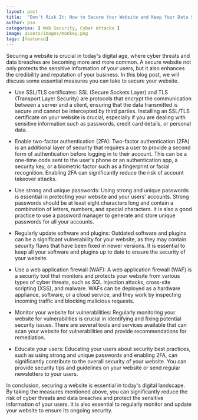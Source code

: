 ```yaml
---
layout: post
title:  "Don't Risk It: How to Secure Your Website and Keep Your Data Safe"
author: psn
categories: [ Web Security, Cyber Attacks ]
image: assets/images/monkey.png
tags: [featured]
---
```

Securing a website is crucial in today's digital age, where cyber threats and data breaches are becoming more and more common. A secure website not only protects the sensitive information of your users, but it also enhances the credibility and reputation of your business. In this blog post, we will discuss some essential measures you can take to secure your website.

* Use SSL/TLS certificates: SSL (Secure Sockets Layer) and TLS (Transport Layer Security) are protocols that encrypt the communication between a server and a client, ensuring that the data transmitted is secure and cannot be intercepted by third parties. Installing an SSL/TLS certificate on your website is crucial, especially if you are dealing with sensitive information such as passwords, credit card details, or personal data.

* Enable two-factor authentication (2FA): Two-factor authentication (2FA) is an additional layer of security that requires a user to provide a second form of authentication before logging in to their account. This can be a one-time code sent to the user's phone or an authentication app, a security key, or a biometric factor such as a fingerprint or facial recognition. Enabling 2FA can significantly reduce the risk of account takeover attacks.

* Use strong and unique passwords: Using strong and unique passwords is essential in protecting your website and your users' accounts. Strong passwords should be at least eight characters long and contain a combination of letters, numbers, and special characters. It is also a good practice to use a password manager to generate and store unique passwords for all your accounts.

* Regularly update software and plugins: Outdated software and plugins can be a significant vulnerability for your website, as they may contain security flaws that have been fixed in newer versions. It is essential to keep all your software and plugins up to date to ensure the security of your website.

* Use a web application firewall (WAF): A web application firewall (WAF) is a security tool that monitors and protects your website from various types of cyber threats, such as SQL injection attacks, cross-site scripting (XSS), and malware. WAFs can be deployed as a hardware appliance, software, or a cloud service, and they work by inspecting incoming traffic and blocking malicious requests.

* Monitor your website for vulnerabilities: Regularly monitoring your website for vulnerabilities is crucial in identifying and fixing potential security issues. There are several tools and services available that can scan your website for vulnerabilities and provide recommendations for remediation.

* Educate your users: Educating your users about security best practices, such as using strong and unique passwords and enabling 2FA, can significantly contribute to the overall security of your website. You can provide security tips and guidelines on your website or send regular newsletters to your users.

In conclusion, securing a website is essential in today's digital landscape. By taking the measures mentioned above, you can significantly reduce the risk of cyber threats and data breaches and protect the sensitive information of your users. It is also essential to regularly monitor and update your website to ensure its ongoing security.